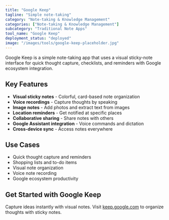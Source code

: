 ```yaml
---
title: "Google Keep"
tagline: "Simple note-taking"
category: "Note-taking & Knowledge Management"
categories: ["Note-taking & Knowledge Management"]
subcategory: "Traditional Note Apps"
tool_name: "Google Keep"
deployment_status: "deployed"
image: "/images/tools/google-keep-placeholder.jpg"
---
```

Google Keep is a simple note-taking app that uses a visual sticky-note interface for quick thought capture, checklists, and reminders with Google ecosystem integration.

## Key Features

- **Visual sticky notes** - Colorful, card-based note organization
- **Voice recordings** - Capture thoughts by speaking
- **Image notes** - Add photos and extract text from images
- **Location reminders** - Get notified at specific places
- **Collaborative sharing** - Share notes with others
- **Google Assistant integration** - Voice commands and dictation
- **Cross-device sync** - Access notes everywhere

## Use Cases

- Quick thought capture and reminders
- Shopping lists and to-do items
- Visual note organization
- Voice note recording
- Google ecosystem productivity

## Get Started with Google Keep

Capture ideas instantly with visual notes. Visit [keep.google.com](https://keep.google.com) to organize thoughts with sticky notes.